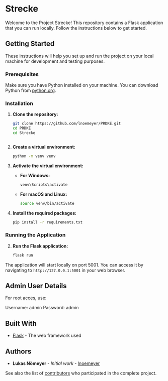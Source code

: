 # Strecke

Welcome to the Project Strecke! This repository contains a Flask application that you can run locally. Follow the instructions below to get started.

## Getting Started

These instructions will help you set up and run the project on your local machine for development and testing purposes.

### Prerequisites

Make sure you have Python installed on your machine. You can download Python from [python.org](https://www.python.org/).

### Installation

1. **Clone the repository:**
   ```sh
   git clone https://github.com/lnoemeyer/PRDKE.git
   cd PRDKE
   cd Strecke



2. **Create a virtual environment:**
   ```sh
   python -m venv venv
   ```

3. **Activate the virtual environment:**

   - **For Windows:**
     ```sh
     venv\Scripts\activate
     ```
   - **For macOS and Linux:**
     ```sh
     source venv/bin/activate
     ```

4. **Install the required packages:**
   ```sh
   pip install -r requirements.txt
   ```

### Running the Application

2. **Run the Flask application:**
   ```sh
   flask run
   ```

The application will start locally on port 5001. You can access it by navigating to `http://127.0.0.1:5001` in your web browser.

## Admin User Details

For root acces, use:

Username: admin
Password: admin


## Built With

- [Flask](https://flask.palletsprojects.com/) - The web framework used


## Authors

- **Lukas Nömeyer** - *Initial work* - [lnoemeyer](https://github.com/lnoemeyer)

See also the list of [contributors](https://github.com/lnoemeyer/PRDKE/contributors) who participated in the complete project.

